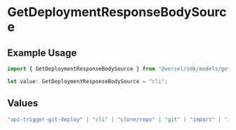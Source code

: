 # GetDeploymentResponseBodySource

## Example Usage

```typescript
import { GetDeploymentResponseBodySource } from "@vercel/sdk/models/getdeploymentop.js";

let value: GetDeploymentResponseBodySource = "cli";
```

## Values

```typescript
"api-trigger-git-deploy" | "cli" | "clone/repo" | "git" | "import" | "import/repo" | "redeploy" | "v0-web"
```